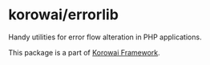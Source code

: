 # korowai/errorlib

Handy utilities for error flow alteration in PHP applications.

This package is a part of [Korowai Framework](https://github.com/korowai/korowai/).
